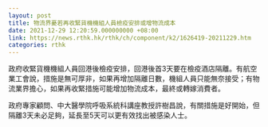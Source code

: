 ```yaml
---
layout: post
title: 物流界憂若再收緊貨機機組人員檢疫安排或增物流成本
date: 2021-12-29 12:20:59.000000000 +08:00
link: https://news.rthk.hk/rthk/ch/component/k2/1626419-20211229.htm
categories: rthk
---
```


政府收緊貨機機組人員回港後檢疫安排，回港後首3天要在檢疫酒店隔離。有航空業工會說，措施是無可厚非，如果再增加隔離日數，機組人員只能無奈接受；有物流業界擔心，如果再收緊措施可能增加物流成本，最終或轉嫁消費者。

政府專家顧問、中大醫學院呼吸系統科講座教授許樹昌說，有關措施是好開始，但隔離3天未必足夠，延長至5天可以更有效找出被感染人士。
